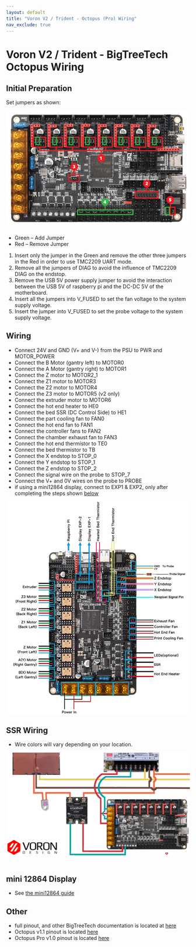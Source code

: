```yaml
---
layout: default
title: "Voron V2 / Trident - Octopus (Pro) Wiring"
nav_exclude: true
---
```


# Voron V2 / Trident - BigTreeTech Octopus Wiring

## Initial Preparation 

Set jumpers as shown:

![](./images/v2-octopus-initial-preparation.png)

* Green – Add Jumper
* Red – Remove Jumper 
1. Insert only the jumper in the Green and remove the other three jumpers in the Red in order to use TMC2209 UART mode.
2. Remove all the jumpers of DIAG to avoid the influence of TMC2209 DIAG on the endstop.
3. Remove the USB 5V power supply jumper to avoid the interaction between the USB 5V of raspberry pi and the DC-DC 5V of the motherboard.
4. Insert all the jumpers into V_FUSED to set the fan voltage to the system supply voltage.
5. Insert the jumper into V_FUSED to set the probe voltage to the system supply voltage.

## Wiring

* Connect 24V and GND (V+ and V-) from the PSU to PWR and MOTOR_POWER 
* Connect the B Motor (gantry left) to MOTOR0
* Connect the A Motor (gantry right) to MOTOR1
* Connect the Z motor to MOTOR2_1 
* Connect the Z1 motor to MOTOR3
* Connect the Z2 motor to MOTOR4
* Connect the Z3 motor to MOTOR5 (v2 only)
* Connect the extruder motor to MOTOR6
* Connect the hot end heater to HE0
* Connect the bed SSR (DC Control Side) to HE1
* Connect the part cooling fan to FAN0
* Connect the hot end fan to FAN1
* Connect the controller fans to FAN2
* Connect the chamber exhaust fan to  FAN3
* Connect the hot end thermistor to TE0
* Connect the bed thermistor to TB
* Connect the X endstop to STOP_0
* Connect the Y endstop to STOP_1
* Connect the Z endstop to STOP_2
* Connect the signal wire on the probe to STOP_7
* Connect the V+ and 0V wires on the probe to PROBE
* if using a mini12864 display, connect to EXP1 & EXP2, only after completing the steps shown [below](#mini-12864-Display)

![](./images/v2_octopus_wiring.png)

## SSR Wiring

* Wire colors will vary depending on your location.


![](./images/btt-octopus-ssr-wiring.png)
<br>
<br>
## mini 12864 Display
* See [the mini12864 guide](./mini12864_klipper_guide.md)

## Other
* full pinout, and other BigTreeTech documentation is located at [here](https://github.com/bigtreetech/BIGTREETECH-OCTOPUS-V1.0) 
* Octopus v1.1 pinout is located [here](https://github.com/bigtreetech/BIGTREETECH-OCTOPUS-V1.0/blob/master/Hardware/BIGTREETECH%20Octopus%20-%20PIN.pdf)
* Octopus Pro v1.0 pinout is located [here](https://github.com/bigtreetech/BIGTREETECH-OCTOPUS-Pro/blob/master/Hardware/BIGTREETECH%20Octopus%20Pro%20-%20PIN.pdf)

